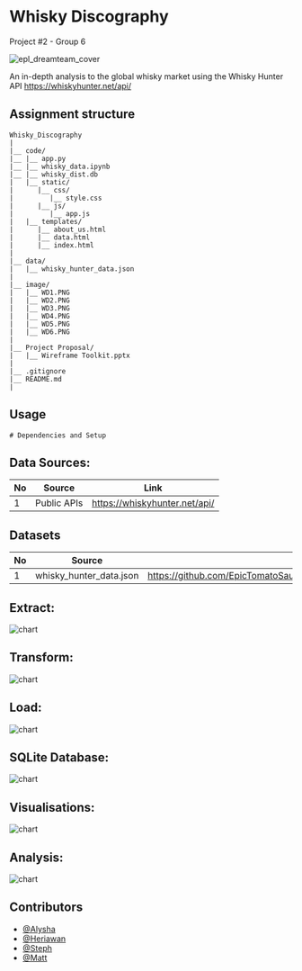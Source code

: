 # Whisky Discography
Project #2 - Group 6

![epl_dreamteam_cover](image/image/WD3.PNG)

An in-depth analysis to the global whisky market using the Whisky Hunter API
https://whiskyhunter.net/api/

## Assignment structure
```
Whisky_Discography
| 
|__ code/
|__ |__ app.py
|__ |__ whisky_data.ipynb
|__ |__ whisky_dist.db
|   |__ static/
|      |__ css/
|         |__ style.css
|      |__ js/
|         |__ app.js
|   |__ templates/
|      |__ about_us.html
|      |__ data.html
|      |__ index.html
|
|__ data/
|   |__ whisky_hunter_data.json
|
|__ image/
|   |__ WD1.PNG
|   |__ WD2.PNG
|   |__ WD3.PNG
|   |__ WD4.PNG
|   |__ WD5.PNG
|   |__ WD6.PNG
|
|__ Project Proposal/
|   |__ Wireframe Toolkit.pptx
|
|__ .gitignore 
|__ README.md
| 

```

## Usage

```
# Dependencies and Setup

```

## Data Sources:

|No|Source|Link|
|-|-|-|
|1|Public APIs|https://whiskyhunter.net/api/|

## Datasets 

|No|Source|Link|
|-|-|-|
|1|whisky_hunter_data.json|https://github.com/EpicTomatoSauce/Whisky_Discography/blob/main/data/whisky_hunter_data.json|

## Extract:

![chart](images/filenamehere.png)

## Transform:

![chart](images/filenamehere.png)

## Load:

![chart](images/filenamehere.png)

## SQLite Database:

![chart](images/filenamehere.png)

## Visualisations:

![chart](images/filenamehere.png)

## Analysis:

![chart](images/filenamehere.png)

## Contributors
- [@Alysha](https://github.com/alysnow)
- [@Heriawan](https://github.com/xxx)
- [@Steph](https://github.com/sSalvs)
- [@Matt](https://github.com/EpicTomatoSauce)
